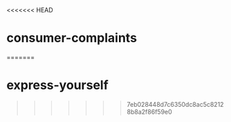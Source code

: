 <<<<<<< HEAD
# consumer-complaints
=======
# express-yourself
>>>>>>> 7eb028448d7c6350dc8ac5c82128b8a2f86f59e0
